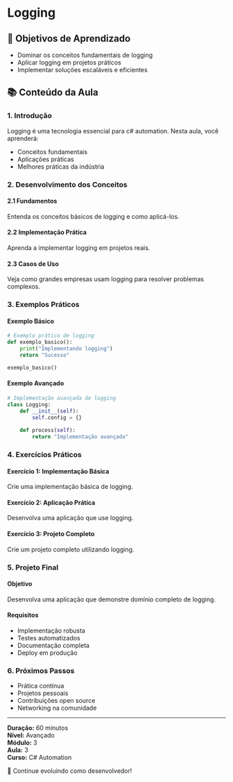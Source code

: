 # Logging

## 🎯 Objetivos de Aprendizado
- Dominar os conceitos fundamentais de logging
- Aplicar logging em projetos práticos
- Implementar soluções escaláveis e eficientes

## 📚 Conteúdo da Aula

### 1. Introdução
Logging é uma tecnologia essencial para c# automation. Nesta aula, você aprenderá:

- Conceitos fundamentais
- Aplicações práticas
- Melhores práticas da indústria

### 2. Desenvolvimento dos Conceitos

#### 2.1 Fundamentos
Entenda os conceitos básicos de logging e como aplicá-los.

#### 2.2 Implementação Prática
Aprenda a implementar logging em projetos reais.

#### 2.3 Casos de Uso
Veja como grandes empresas usam logging para resolver problemas complexos.

### 3. Exemplos Práticos

#### Exemplo Básico
```python
# Exemplo prático de logging
def exemplo_basico():
    print("Implementando logging")
    return "Sucesso"

exemplo_basico()
```

#### Exemplo Avançado
```python
# Implementação avançada de logging
class Logging:
    def __init__(self):
        self.config = {}
    
    def process(self):
        return "Implementação avançada"
```

### 4. Exercícios Práticos

#### Exercício 1: Implementação Básica
Crie uma implementação básica de logging.

#### Exercício 2: Aplicação Prática
Desenvolva uma aplicação que use logging.

#### Exercício 3: Projeto Completo
Crie um projeto completo utilizando logging.

### 5. Projeto Final

#### Objetivo
Desenvolva uma aplicação que demonstre domínio completo de logging.

#### Requisitos
- Implementação robusta
- Testes automatizados
- Documentação completa
- Deploy em produção

### 6. Próximos Passos

- Prática contínua
- Projetos pessoais
- Contribuições open source
- Networking na comunidade

---

**Duração:** 60 minutos  
**Nível:** Avançado  
**Módulo:** 3  
**Aula:** 3  
**Curso:** C# Automation

🎉 Continue evoluindo como desenvolvedor!
